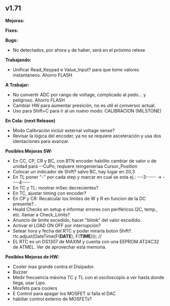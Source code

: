 ## v1.71

**Mejoras:**

**Fixes:**

**Bugs:**
- No detectados, por ahora y de haber, será en el próximo relese
  
**Trabajando:**
- Unificar Read_Keypad e Value_Input? para que tome valores instantaneos. Ahorro FLASH

**A Trabajar:**
- No convertir ADC por rango de voltage, complicado al pedo... y peligroso. Ahorro FLASH
- Cambiar HW para aumentar presición, no es util el conversor actual.
- Uso para Shift+C para ir al un nuevo modo: CALIBRACION (MILSTONE)

**En Cola: (next Release)**
- Modo Calibracíón incluir external voltage sense?
- Revisar la lógica del encoder, ya no se requiere asceleración y usa dos identaciones para avanzar.

**Posibles Mejoras SW:**

- En CC, CP, CR y BC, con BTN encoder habilito cambiar de valor o de unidad para --CuPo, reqiuere reingenieriaa Cursor_Position
- Colocar un indicador de Shift? salvo BC, hay lugar en 20,3
- En TL poner "-" por cada step y marcar en cual se esta ej.: ---3----- -> ----4----
- En TC y TL: mostrar mSec decrecientes?
- En TC, ajustar timing con encoder?
- En CP y CR: Recalcular los limites de W y R en funcion de la DC presente?..
- Heald Checks en setup e informar errores con periféricos I2C, temp., etc. llamar a Check_Limits?
- Anuncio de limite excedido, hacer "blimk" del valor excedido.
- Activar el LOAD ON OFF por interrupción?
-  Setear hora y fecha del RTC y poder mirarla boton Shift?.
    rtc.adjust(DateTime(F(__DATE__), F(__TIME__))); //
- EL RTC es un DS1307 de MAXIM y cuenta con una EEPROM AT24C32 de ATMEL. Ver de aprovechar esta memoria.

**Posibles Mejoras de HW:**
- Cooler mas grande contra el Disipador.
- Buzzer
- Medir frecuencia máxima TC y TL con el osciloscopio a ver hasta donde llega, usar Lipo.
- Mosfets para coolers
- E Control para apagar los MOSFET si falla el DAC
- habiliar control externo de MOSFETs?
